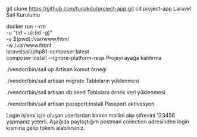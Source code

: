 git clone https://github.com/tunakdu/project-app.git
cd project-app
Laravel Sail Kurulumu

docker run --rm \
    -u "$(id -u):$(id -g)" \
    -v $(pwd):/var/www/html \
    -w /var/www/html \
    laravelsail/php81-composer:latest \
    composer install --ignore-platform-reqs
Projeyi ayağa kaldırma

./vendor/bin/sail up
Artisan komut örneği

./vendor/bin/sail artisan migrate
Tabloların yüklenmesi

./vendor/bin/sail artisan db:seed
Tablolara örnek veri yüklenmesi

./vendor/bin/sail artisan passport:install
Passport aktivasyon

Login işlemi için oluşan userlardan birinin mailini alıp şifresini 123456 yapmanız yeterli. Aşağıda paylaştığım postman collection adresinden login kısmına gelip tokenı alabilirsiniz.
